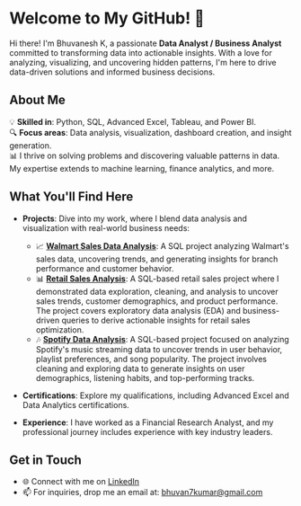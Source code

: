 # Welcome to My GitHub! 👋

Hi there! I'm Bhuvanesh K, a passionate **Data Analyst / Business Analyst** committed to transforming data into actionable insights. With a love for analyzing, visualizing, and uncovering hidden patterns, I'm here to drive data-driven solutions and informed business decisions.

## About Me

💡 **Skilled in**: Python, SQL, Advanced Excel, Tableau, and Power BI.  
🔍 **Focus areas**: Data analysis, visualization, dashboard creation, and insight generation.  
📊 I thrive on solving problems and discovering valuable patterns in data. My expertise extends to machine learning, finance analytics, and more.

## What You'll Find Here

- **Projects**: Dive into my work, where I blend data analysis and visualization with real-world business needs:
  - 📈 **[Walmart Sales Data Analysis](https://github.com/bhuvaneshkofficial/Walmart-Sales-Analysis)**: A SQL project analyzing Walmart's sales data, uncovering trends, and generating insights for branch performance and customer behavior.
  - 📊 **[Retail Sales Analysis](https://github.com/bhuvaneshkofficial/Retail-Sales-Analysis)**: A SQL-based retail sales project where I demonstrated data exploration, cleaning, and analysis to uncover sales trends, customer demographics, and product performance. The project covers exploratory data analysis (EDA) and business-driven queries to derive actionable insights for retail sales optimization.
  - 🎶 **[Spotify Data Analysis](https://github.com/bhuvaneshkofficial/Spotify_Data_Analysis)**: A SQL-based project focused on analyzing Spotify's music streaming data to uncover trends in user behavior, playlist preferences, and song popularity. The project involves cleaning and exploring data to generate insights on user demographics, listening habits, and top-performing tracks.
  
- **Certifications**: Explore my qualifications, including Advanced Excel and Data Analytics certifications.  
- **Experience**: I have worked as a Financial Research Analyst, and my professional journey includes experience with key industry leaders.

## Get in Touch

- 🌐 Connect with me on [LinkedIn](https://www.linkedin.com/in/thebhuvaneshk/)
- 📫 For inquiries, drop me an email at: bhuvan7kumar@gmail.com
